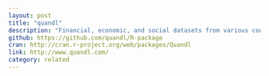 ```yaml
---
layout: post
title: "quandl"
description: "Financial, economic, and social datasets from various countries"
github: https://github.com/quandl/R-package
cran: http://cran.r-project.org/web/packages/Quandl
link: http://www.quandl.com/
category: related
---
```


